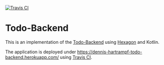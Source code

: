 [![Travis CI](https://travis-ci.org/DennisHartrampf/todo_backend.svg?branch=master)](https://travis-ci.org/DennisHartrampf/todo_backend)

# Todo-Backend

This is an implementation of the [Todo-Backend](http://www.todobackend.com/) using
[Hexagon](https://hexagonkt.com/) and Kotlin.

The application is deployed under https://dennis-hartrampf-todo-backend.herokuapp.com/ using
[Travis CI](https://travis-ci.org/).